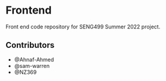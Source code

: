 # Frontend
Front end code repository for SENG499 Summer 2022 project.

## Contributors
- @Ahnaf-Ahmed
- @sam-warren
- @NZ369
